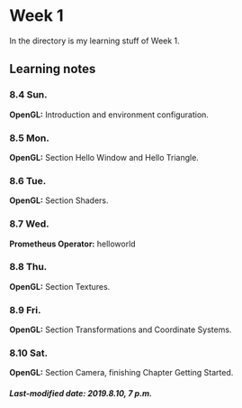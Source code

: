 # Week 1

In the directory is my learning stuff of  Week 1.

## Learning notes

### 8.4 Sun.

**OpenGL:** Introduction and environment configuration.

### 8.5 Mon.

**OpenGL:** Section Hello Window and Hello Triangle.

### 8.6 Tue.

**OpenGL:** Section Shaders.

### 8.7 Wed.

**Prometheus Operator:** helloworld

### 8.8 Thu.

**OpenGL:** Section Textures.

### 8.9 Fri.

**OpenGL:** Section Transformations and Coordinate Systems.

### 8.10 Sat.

**OpenGL:** Section Camera, finishing Chapter Getting Started.

##### Last-modified date: 2019.8.10, 7 p.m.